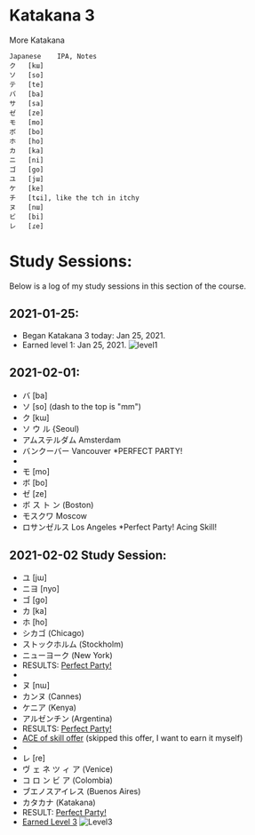 # Katakana 3
More Katakana

    Japanese 	IPA, Notes
    ク 	[kɯ]
    ソ 	[so]
    テ 	[te]
    バ 	[ba]
    サ 	[sa]
    ゼ 	[ze]
    モ 	[mo]
    ボ 	[bo]
    ホ 	[ho]
    カ 	[ka]
    ニ 	[ni]
    ゴ 	[go]
    ユ 	[jɯ]
    ケ 	[ke]
    チ 	[tɕi], like the tch in itchy
    ヌ 	[nɯ]
    ビ 	[bi]
    レ 	[ɾe]

# Study Sessions:
Below is a log of my study sessions in this section of the course. 

## 2021-01-25: 
* Began Katakana 3 today: Jan 25, 2021. 
* Earned level 1: Jan 25, 2021. 
![level1](https://github.com/EO4wellness/T-I-L/blob/main/polyglot/japon%C3%A9s/Castle-2/Images/2021-01-25_earned-castle2-Katakana3-level-1.png)

## 2021-02-01:
*  バ 	[ba]
*  ソ 	[so] (dash to the top is "mm")
*  ク 	[kɯ]
* ソ ウ ル {Seoul)
* アムステルダム Amsterdam
* バンクーバー Vancouver 
*PERFECT PARTY! 
* 
* モ 	[mo]
* ボ 	[bo]
* ゼ 	[ze] 
* ボ ス ト ン (Boston)
* モスクワ Moscow
* ロサンゼルス Los Angeles 
*Perfect Party! Acing Skill!<br>

## 2021-02-02 Study Session:
* ユ 	[jɯ]
* ニヨ   [nyo]
* ゴ 	[go]
* カ 	[ka]
* ホ 	[ho]
* シカゴ  (Chicago) 
* ストックホルム (Stockholm)
* ニューヨーク (New York) 
* RESULTS: [Perfect Party!](https://github.com/EO4wellness/T-I-L/blob/main/polyglot/japon%C3%A9s/Castle-2/Images/2021-02-02Perfect-Party.png)
* 
* ヌ 	[nɯ]
* カンヌ (Cannes) 
* ケニア (Kenya)
* アルゼンチン (Argentina)
* RESULTS: [Perfect Party!](https://github.com/EO4wellness/T-I-L/blob/main/polyglot/japon%C3%A9s/Castle-2/Images/2021-02-02.jpg)
* [ACE of skill offer](https://github.com/EO4wellness/T-I-L/blob/main/polyglot/japon%C3%A9s/Castle-2/Images/2021-02-02_Katakana3-ACE.png) (skipped this offer, I want to earn it myself)
* 
* レ 	[ɾe]
* ヴ ェ ネ ツ ィ ア (Venice) 
* コ ロ ン ビ ア (Colombia) 
* ブエノスアイレス (Buenos Aires)
* カタカナ (Katakana)
* RESULT: [Perfect Party!](https://github.com/EO4wellness/T-I-L/blob/main/polyglot/japon%C3%A9s/Castle-2/Images/2021-02-02-perfecto.png)
* [Earned Level 3](https://github.com/EO4wellness/T-I-L/blob/main/polyglot/japon%C3%A9s/Castle-2/Images/2021-02-02_Earned-level3-Katakana.png)
![Level3](https://github.com/EO4wellness/T-I-L/blob/main/polyglot/japon%C3%A9s/Castle-2/Images/2021-02-02_Earned-level3-Katakana.png)
